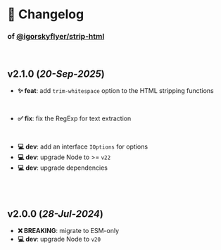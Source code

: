 # 📒 Changelog

### of [@igorskyflyer/strip-html](https://github.com/igorskyflyer/npm-strip-html)

<br>

## v2.1.0 (*20-Sep-2025*)

- **✨ feat**: add `trim-whitespace` option to the HTML stripping functions

<br>

- **✅ fix**: fix the RegExp for text extraction

<br>

- **💻 dev**: add an interface `IOptions` for options
- **💻 dev**: upgrade Node to >= `v22`
- **💻 dev**: upgrade dependencies

<br>
<br>

## v2.0.0 (*28-Jul-2024*)

- **❌ BREAKING**: migrate to ESM-only
- **💻 dev**: upgrade Node to `v20`
